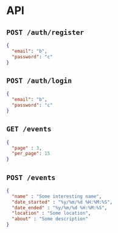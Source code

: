 # API

## `POST /auth/register`
```json
{
  "email": "b", 
  "password": "c"
}
```


## `POST /auth/login`
```json
{
  "email": "b", 
  "password": "c"
}
```

## `GET /events`
```json
{
  "page" : 3,
  "per_page": 15
}
```

## `POST /events`
```json
{
  "name" : "Some interesting name",
  "date_started" : "%y/%m/%d %H:%M:%S",
  "date_ended" : "%y/%m/%d %H:%M:%S",
  "location" : "Some location",
  "about" : "Some description"
}
```
